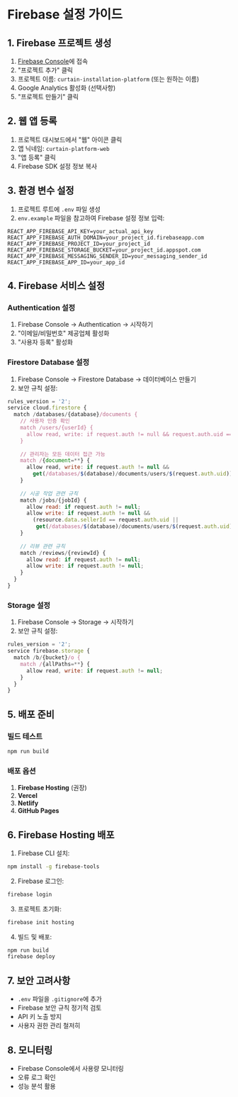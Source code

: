 # Firebase 설정 가이드

## 1. Firebase 프로젝트 생성

1. [Firebase Console](https://console.firebase.google.com/)에 접속
2. "프로젝트 추가" 클릭
3. 프로젝트 이름: `curtain-installation-platform` (또는 원하는 이름)
4. Google Analytics 활성화 (선택사항)
5. "프로젝트 만들기" 클릭

## 2. 웹 앱 등록

1. 프로젝트 대시보드에서 "웹" 아이콘 클릭
2. 앱 닉네임: `curtain-platform-web`
3. "앱 등록" 클릭
4. Firebase SDK 설정 정보 복사

## 3. 환경 변수 설정

1. 프로젝트 루트에 `.env` 파일 생성
2. `env.example` 파일을 참고하여 Firebase 설정 정보 입력:

```env
REACT_APP_FIREBASE_API_KEY=your_actual_api_key
REACT_APP_FIREBASE_AUTH_DOMAIN=your_project_id.firebaseapp.com
REACT_APP_FIREBASE_PROJECT_ID=your_project_id
REACT_APP_FIREBASE_STORAGE_BUCKET=your_project_id.appspot.com
REACT_APP_FIREBASE_MESSAGING_SENDER_ID=your_messaging_sender_id
REACT_APP_FIREBASE_APP_ID=your_app_id
```

## 4. Firebase 서비스 설정

### Authentication 설정
1. Firebase Console → Authentication → 시작하기
2. "이메일/비밀번호" 제공업체 활성화
3. "사용자 등록" 활성화

### Firestore Database 설정
1. Firebase Console → Firestore Database → 데이터베이스 만들기
2. 보안 규칙 설정:

```javascript
rules_version = '2';
service cloud.firestore {
  match /databases/{database}/documents {
    // 사용자 인증 확인
    match /users/{userId} {
      allow read, write: if request.auth != null && request.auth.uid == userId;
    }
    
    // 관리자는 모든 데이터 접근 가능
    match /{document=**} {
      allow read, write: if request.auth != null && 
        get(/databases/$(database)/documents/users/$(request.auth.uid)).data.role == 'admin';
    }
    
    // 시공 작업 관련 규칙
    match /jobs/{jobId} {
      allow read: if request.auth != null;
      allow write: if request.auth != null && 
        (resource.data.sellerId == request.auth.uid || 
         get(/databases/$(database)/documents/users/$(request.auth.uid)).data.role == 'admin');
    }
    
    // 리뷰 관련 규칙
    match /reviews/{reviewId} {
      allow read: if request.auth != null;
      allow write: if request.auth != null;
    }
  }
}
```

### Storage 설정
1. Firebase Console → Storage → 시작하기
2. 보안 규칙 설정:

```javascript
rules_version = '2';
service firebase.storage {
  match /b/{bucket}/o {
    match /{allPaths=**} {
      allow read, write: if request.auth != null;
    }
  }
}
```

## 5. 배포 준비

### 빌드 테스트
```bash
npm run build
```

### 배포 옵션
1. **Firebase Hosting** (권장)
2. **Vercel**
3. **Netlify**
4. **GitHub Pages**

## 6. Firebase Hosting 배포

1. Firebase CLI 설치:
```bash
npm install -g firebase-tools
```

2. Firebase 로그인:
```bash
firebase login
```

3. 프로젝트 초기화:
```bash
firebase init hosting
```

4. 빌드 및 배포:
```bash
npm run build
firebase deploy
```

## 7. 보안 고려사항

- `.env` 파일을 `.gitignore`에 추가
- Firebase 보안 규칙 정기적 검토
- API 키 노출 방지
- 사용자 권한 관리 철저히

## 8. 모니터링

- Firebase Console에서 사용량 모니터링
- 오류 로그 확인
- 성능 분석 활용
